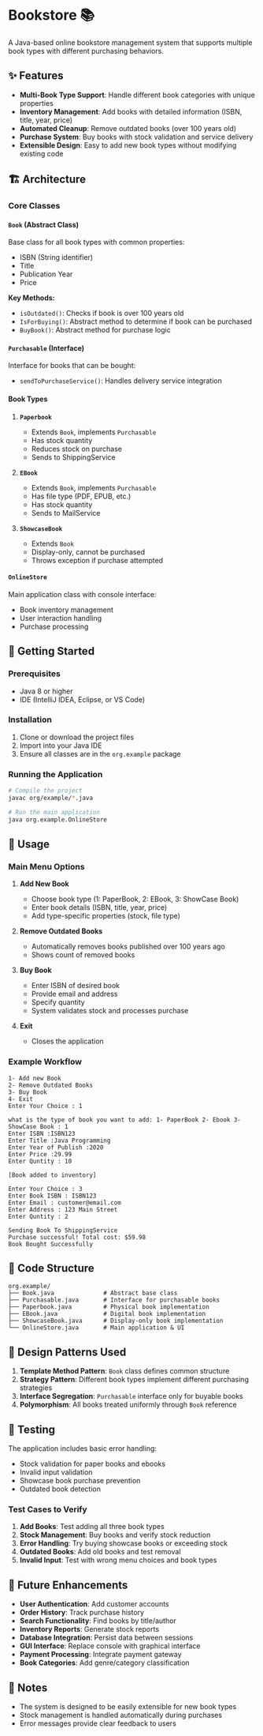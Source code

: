 #  Bookstore 📚

A Java-based online bookstore management system that supports multiple book types with different purchasing behaviors.



## ✨ Features

- **Multi-Book Type Support**: Handle different book categories with unique properties
- **Inventory Management**: Add books with detailed information (ISBN, title, year, price)
- **Automated Cleanup**: Remove outdated books (over 100 years old)
- **Purchase System**: Buy books with stock validation and service delivery
- **Extensible Design**: Easy to add new book types without modifying existing code

## 🏗️ Architecture

### Core Classes

#### `Book` (Abstract Class)
Base class for all book types with common properties:
- ISBN (String identifier)
- Title
- Publication Year
- Price

**Key Methods:**
- `isOutdated()`: Checks if book is over 100 years old
- `IsForBuying()`: Abstract method to determine if book can be purchased
- `BuyBook()`: Abstract method for purchase logic

#### `Purchasable` (Interface)
Interface for books that can be bought:
- `sendToPurchaseService()`: Handles delivery service integration

#### Book Types

1. **`Paperbook`**
   - Extends `Book`, implements `Purchasable`
   - Has stock quantity
   - Reduces stock on purchase
   - Sends to ShippingService

2. **`EBook`**
   - Extends `Book`, implements `Purchasable`
   - Has file type (PDF, EPUB, etc.)
   - Has stock quantity
   - Sends to MailService

3. **`ShowcaseBook`**
   - Extends `Book`
   - Display-only, cannot be purchased
   - Throws exception if purchase attempted

#### `OnlineStore`
Main application class with console interface:
- Book inventory management
- User interaction handling
- Purchase processing

## 🚀 Getting Started

### Prerequisites
- Java 8 or higher
- IDE (IntelliJ IDEA, Eclipse, or VS Code)

### Installation

1. Clone or download the project files
2. Import into your Java IDE
3. Ensure all classes are in the `org.example` package

### Running the Application

```bash
# Compile the project
javac org/example/*.java

# Run the main application
java org.example.OnlineStore
```

## 📖 Usage

### Main Menu Options

1. **Add New Book**
   - Choose book type (1: PaperBook, 2: EBook, 3: ShowCase Book)
   - Enter book details (ISBN, title, year, price)
   - Add type-specific properties (stock, file type)

2. **Remove Outdated Books**
   - Automatically removes books published over 100 years ago
   - Shows count of removed books

3. **Buy Book**
   - Enter ISBN of desired book
   - Provide email and address
   - Specify quantity
   - System validates stock and processes purchase

4. **Exit**
   - Closes the application

### Example Workflow

```
1- Add new Book
2- Remove Outdated Books
3- Buy Book
4- Exit
Enter Your Choice : 1

what is the type of book you want to add: 1- PaperBook 2- Ebook 3-ShowCase Book : 1
Enter ISBN :ISBN123
Enter Title :Java Programming
Enter Year of Publish :2020
Enter Price :29.99
Enter Quntity : 10

[Book added to inventory]

Enter Your Choice : 3
Enter Book ISBN : ISBN123
Enter Email : customer@email.com
Enter Address : 123 Main Street
Enter Quntity : 2

Sending Book To ShippingService
Purchase successful! Total cost: $59.98
Book Bought Successfully
```

## 🔧 Code Structure

```
org.example/
├── Book.java              # Abstract base class
├── Purchasable.java       # Interface for purchasable books
├── Paperbook.java         # Physical book implementation
├── EBook.java             # Digital book implementation
├── ShowcaseBook.java      # Display-only book implementation
└── OnlineStore.java       # Main application & UI
```

## 🎨 Design Patterns Used

1. **Template Method Pattern**: `Book` class defines common structure
2. **Strategy Pattern**: Different book types implement different purchasing strategies
3. **Interface Segregation**: `Purchasable` interface only for buyable books
4. **Polymorphism**: All books treated uniformly through `Book` reference

## 🧪 Testing

The application includes basic error handling:
- Stock validation for paper books and ebooks
- Invalid input validation
- Showcase book purchase prevention
- Outdated book detection

### Test Cases to Verify

1. **Add Books**: Test adding all three book types
2. **Stock Management**: Buy books and verify stock reduction
3. **Error Handling**: Try buying showcase books or exceeding stock
4. **Outdated Books**: Add old books and test removal
5. **Invalid Input**: Test with wrong menu choices and book types

## 🔮 Future Enhancements

- **User Authentication**: Add customer accounts
- **Order History**: Track purchase history
- **Search Functionality**: Find books by title/author
- **Inventory Reports**: Generate stock reports
- **Database Integration**: Persist data between sessions
- **GUI Interface**: Replace console with graphical interface
- **Payment Processing**: Integrate payment gateway
- **Book Categories**: Add genre/category classification



## 📝 Notes

- The system is designed to be easily extensible for new book types
- Stock management is handled automatically during purchases
- Error messages provide clear feedback to users


